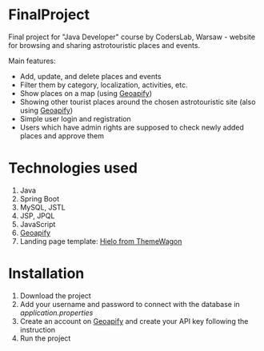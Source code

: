 # FinalProject
Final project for "Java Developer" course by CodersLab, Warsaw - website for browsing and sharing astrotouristic places and events.

Main features:
- Add, update, and delete places and events
- Filter them by category, localization, activities, etc.
- Show places on a map (using [Geoapify](https://www.geoapify.com))
- Showing other tourist places around the chosen astrotouristic site (also using [Geoapify](https://www.geoapify.com))
- Simple user login and registration
- Users which have admin rights are supposed to check newly added places and approve them

# Technologies used
1. Java
2. Spring Boot
3. MySQL, JSTL
4. JSP, JPQL
5. JavaScript
6. [Geoapify](https://www.geoapify.com)
7. Landing page template: [Hielo from ThemeWagon](https://themewagon.com/themes/hielo/)

# Installation
1. Download the project
2. Add your username and password to connect with the database in *application.properties*
3. Create an account on [Geoapify](https://www.geoapify.com) and create your API key following the instruction
4. Run the project
